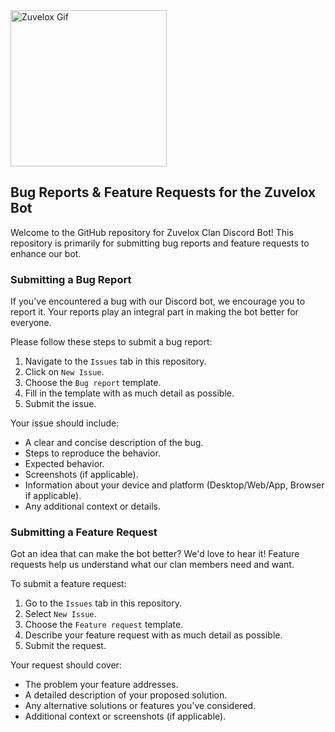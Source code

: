 <!-- HTML Image -->
<img src="https://b.l3n.co/i/3RyaPq.gif" width="250" height="250" alt="Zuvelox Gif">


Bug Reports & Feature Requests for the Zuvelox Bot
----------------------------------------------------------------

Welcome to the GitHub repository for Zuvelox Clan Discord Bot! This repository is primarily for submitting bug reports and feature requests to enhance our bot.

### Submitting a Bug Report

If you've encountered a bug with our Discord bot, we encourage you to report it. Your reports play an integral part in making the bot better for everyone.

Please follow these steps to submit a bug report:

1.  Navigate to the `Issues` tab in this repository.
2.  Click on `New Issue`.
3.  Choose the `Bug report` template.
4.  Fill in the template with as much detail as possible.
5.  Submit the issue.

Your issue should include:

*   A clear and concise description of the bug.
*   Steps to reproduce the behavior.
*   Expected behavior.
*   Screenshots (if applicable).
*   Information about your device and platform (Desktop/Web/App, Browser if applicable).
*   Any additional context or details.

### Submitting a Feature Request

Got an idea that can make the bot better? We'd love to hear it! Feature requests help us understand what our clan members need and want.

To submit a feature request:

1.  Go to the `Issues` tab in this repository.
2.  Select `New Issue`.
3.  Choose the `Feature request` template.
4.  Describe your feature request with as much detail as possible.
5.  Submit the request.

Your request should cover:

*   The problem your feature addresses.
*   A detailed description of your proposed solution.
*   Any alternative solutions or features you've considered.
*   Additional context or screenshots (if applicable).
